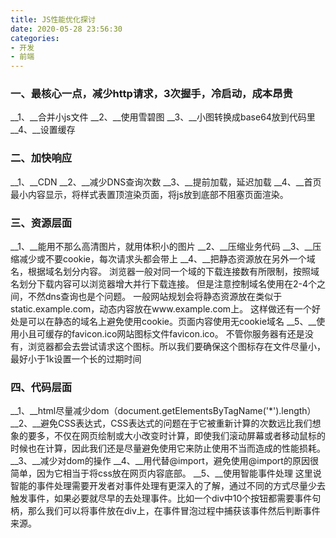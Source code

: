 ```yaml
---
title: JS性能优化探讨
date: 2020-05-28 23:56:30
categories:
- 开发
- 前端
---
```


### 一、最核心一点，减少http请求，3次握手，冷启动，成本昂贵
__1、__合并小js文件
__2、__使用雪碧图
__3、__小图转换成base64放到代码里
__4、__设置缓存

### 二、加快响应
__1、__CDN
__2、__减少DNS查询次数
__3、__提前加载，延迟加载
__4、__首页最小内容显示，将样式表置顶渲染页面，将js放到底部不阻塞页面渲染。

### 三、资源层面
__1、__能用不那么高清图片，就用体积小的图片
__2、__压缩业务代码
__3、__压缩减少或不要cookie，每次请求头都会带上
__4、__把静态资源放在另外一个域名，根据域名划分内容。
浏览器一般对同一个域的下载连接数有所限制，按照域名划分下载内容可以浏览器增大并行下载连接。
但是注意控制域名使用在2-4个之间，不然dns查询也是个问题。
一般网站规划会将静态资源放在类似于static.example.com，动态内容放在www.example.com上。
这样做还有一个好处是可以在静态的域名上避免使用cookie。页面内容使用无cookie域名
__5、__使用小且可缓存的favicon.ico网站图标文件favicon.ico。
不管你服务器有还是没有，浏览器都会去尝试请求这个图标。所以我们要确保这个图标存在文件尽量小，最好小于1k设置一个长的过期时间

### 四、代码层面
__1、__html尽量减少dom（document.getElementsByTagName('*').length）
__2、__避免CSS表达式，CSS表达式的问题在于它被重新计算的次数远比我们想象的要多，不仅在网页绘制或大小改变时计算，即使我们滚动屏幕或者移动鼠标的时候也在计算，因此我们还是尽量避免使用它来防止使用不当而造成的性能损耗。
__3、__减少对dom的操作
__4、__用<link>代替@import，避免使用@import的原因很简单，因为它相当于将css放在网页内容底部。
__5、__使用智能事件处理
这里说智能的事件处理需要开发者对事件处理有更深入的了解，通过不同的方式尽量少去触发事件，如果必要就尽早的去处理事件。比如一个div中10个按钮都需要事件句柄，那么我们可以将事件放在div上，在事件冒泡过程中捕获该事件然后判断事件来源。
